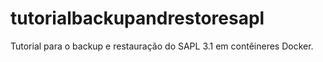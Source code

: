 # tutorialbackupandrestoresapl
Tutorial para o backup e restauração do SAPL 3.1 em contêineres Docker.
